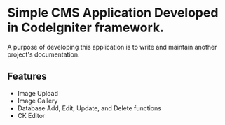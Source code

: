 # Simple CMS Application Developed in CodeIgniter framework.

A purpose of developing this application is to write and maintain another project's documentation.


## Features
 - Image Upload
 - Image Gallery
 - Database Add, Edit, Update, and Delete functions
 - CK Editor
 

